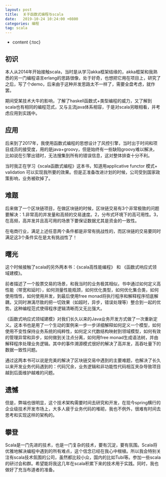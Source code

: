 ```yaml
---
layout: post
title:  关于函数式编程与scala
date:   2019-10-24 10:24:00 +0800
categories: 编程
tag: scala
---
```


* content
{:toc}


初识
-----

本人从2014年开始接触scala，当时是从学习akka框架结缘的，akka框架和我熟悉的另一门编程语言erlang的思路很像，处于好奇，也想把它用在项目上，研究了之后，写了个demo，后来由于这种并发思路太不一样了，需要全盘考虑，就作罢。

期间受某技术大牛的影响，了解了haskell函数式+类型编程的威力，又了解到scala也有相同的编程范式，又与主流java体系相容，于是对scala另眼相看，并考虑应用到实践中。

应用
-----

后来到了2017年，我使用函数式编程的思想设计了风控引擎，当时出于时间和项目成员的接受度，用的是java+groovy，但是始终有一些缺陷groovy难以解决，比如说在引擎出错时，无法搜集到所有的错误信息，这对整体排查十分不利。

当时我正在学习《scala函数式编程》这本书，知道用applicative functor 模式+ validation 可以实现我所要的效果。但是正准备改进计划的时候，公司受到国家政策影响，业务被砍掉了。

难题
-----
后来做了一个区块链项目，在做区块链的时候，区块链交易有3个非常极致的问题要解决：1.非常高的并发量和高频的交易速度。2，分布式环境下的高可用性。3，在高频，高并发并且高可用的场景下要保证数据尤其是资金的一致性。

在电商行业，满足上述任意两个条件都是非常有挑战性的，而区块链的交易要同时满足这3个条件实在是太有挑战性了！

曙光
-----
这个时候接触了scala的另外两本书：《scala高性能编程》 和 《函数式响应式领域建模》。

前者描述了一个股票交易的场景，和我当时的业务极其相似，书中通过如何定义高性能（带宽和延时），如何测量性能瓶颈，如何优化类型，如何优化集合类，如何使用惰性，如何使用并发，到最后使用free monad将执行程序和解释程序彻底解耦，又同时淋漓尽致的把一切效果（如超时，异步，错误处理等）整合到一起的优势。这种编程范式使得程序逻辑清晰而又无比强大。

《函数式响应式领域建模》对我们长久以来的Java业务开发方式做了一次重新定义。这本书也是用了一个生动的案例来一步一步详细解释如何定义一个模型，如何使用不变性保持业务系统的纯粹性，如何定义代数结构映射到领域模型，如何有效的管理异常和异步，如何做到关注点分离，如何用free monad生成语法树，并由解释程序处理业务逻辑。其中的事件溯源模式很好的解决了高并发，高吞吐量下的数据一致性问题。

通过这两本书可以说是完美的解决了区块链交易中遇到的主要难题，也解决了长久以来开发业务代码遇到的：代码冗余，业务逻辑和非功能性代码相互夹杂导致项目越到后面维护越难的问题。

遗憾
-----
但是，弊端也很明显，这个技术架构需要时间去研究和开发，在现今spring横行的企业级技术开发市场上，大多人疲于业务代码的堆砌，我也不例外，很难有时间去思考和实现这样的架构的。

攀登
-----
Scala是一门先进的技术，也是一门复杂的技术，要有沉淀，要有氛围。Scala将优雅地解决编程中遇到的所有难点，这个信念已经在我心中根植。所以我会特别关注有scala技术氛围的公司，虽然都比较小众，国内的比如Tubi等。参加一些scala的研讨会和群。希望能将我这几年在scala积累下来的技术用于实践。同时，我也做好了充当布道者的准备。
